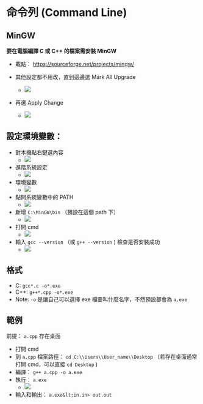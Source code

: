 # 命令列 (Command Line)

## MinGW

 **要在電腦編譯 C 或 C++ 的檔案需安裝 MinGW** 

- 載點： <https://sourceforge.net/projects/mingw/> 

-   其他設定都不用改，直到這邊選 Mark All Upgrade
    - ![](image/cmdStep1.png)

-   再選 Apply Change
    - ![](image/cmdStep2.png)

## 設定環境變數：

-   對本機點右鍵選內容
    - ![](image/cmdStep3.png)
-   進階系統設定
    - ![](image/cmdStep4.png)
-   環境變數
    - ![](image/cmdStep5.png)
-   點開系統變數中的 PATH
    - ![](image/cmdStep6.png)
-   新增 `C:\MinGW\bin` （預設在這個 path 下）
    - ![](image/cmdStep7.png)
-   打開 cmd
    - ![](image/cmdStep8.png)
-   輸入 `gcc --version` （或 `g++ --version` ) 檢查是否安裝成功
    - ![](image/cmdStep9.png)

## 格式

- C: `gcc*.c -o*.exe` 
- C++: `g++*.cpp -o*.exe` 
- Note: `-o` 是讓自己可以選擇 exe 檔要叫什麼名字，不然預設都會為 `a.exe` 

## 範例

前提： `a.cpp` 存在桌面

- 打開 cmd
- 到 `a.cpp` 檔案路徑： `cd C:\\Users\\User_name\\Desktop` （若存在桌面通常打開 cmd，可以直接 `cd Desktop` )
- 編譯： `g++ a.cpp -o a.exe` 
-   執行： `a.exe` 
    - ![](image/cmdStep10.png)
- 輸入和輸出： `a.exe&lt;in.in> out.out` 
